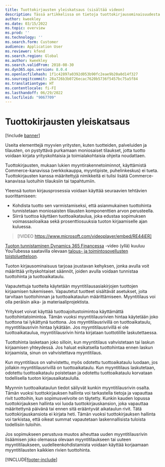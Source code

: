 ```yaml
---
title: Tuottokirjausten yleiskatsaus (sisältää videon)
description: Tässä artikkelissa on tietoja tuottokirjausominaisuudesta. Tämä ominaisuus tarjoaa joustavan kehyksen, jonka avulla voit määrittää yrityskohtaiset säännöt moniosaisten tilausten tuottohinnan ja tuottoaikataulun tunnistamista varten.
author: kweekley
ms.date: 03/15/2022
ms.topic: overview
ms.prod: ''
ms.technology: ''
ms.search.form: Customer
audience: Application User
ms.reviewer: kfend
ms.search.region: Global
ms.author: kweekley
ms.search.validFrom: 2018-08-30
ms.dyn365.ops.version: 8.0.4
ms.openlocfilehash: 1f1c42897a0392d053b90fc2eae9b20a0d14f327
ms.sourcegitcommit: 28a726b3b0726ecac7620b5736f5457bc75a5f84
ms.translationtype: HT
ms.contentlocale: fi-FI
ms.lasthandoff: 06/29/2022
ms.locfileid: "9067709"
---
```

# <a name="revenue-recognition-overview"></a>Tuottokirjausten yleiskatsaus

[!include [banner](../includes/banner.md)]

Useita elementtejä myyvien yritysten, kuten tuotteiden, palveluiden ja tilausten, on pystyttävä purkamaan moniosaiset tilaukset, jotta tuotto voidaan kirjata yrityskohtaisia ja toimialakohtaisia ohjeita noudattaen.

Tuottokirjausten, mukaan lukien myyntirakennetoiminnot, käyttämistä Commerce-kanavissa (verkkokauppa, myyntipiste, puhelinkeskus) ei tueta. Tuottokirjausten kanssa määritettyjä nimikkeitä ei tulisi lisätä Commerce-kanavissa luotuihin tilauksiin tai tapahtumiin.

Yleensä tuoton kirjausprosessia voidaan käyttää seuraavien tehtävien suorittamiseen:

* Kohdista tuotto sen varmistamiseksi, että asianmukainen tuottohinta tunnistetaan moniosaisten tilausten komponenttien arvon perusteella.
* Siirrä tuottoa käyttäen tuottoaikataulua, joka edustaa sopimuksen voimassaoloaikaa sekä prosenttiosuuksia tuoton kirjaamiselle ajan kuluessa.

> [!VIDEO https://www.microsoft.com/videoplayer/embed/RE44iER]

[Tuoton tunnistaminen Dynamics 365 Financessa](https://youtu.be/v3amIsiqvoo) -video (yllä) kuuluu YouTubessa saatavilla olevaan [talous- ja toimintosovellusten toistoluetteloon](https://www.youtube.com/playlist?list=PLcakwueIHoT_SYfIaPGoOhloFoCXiUSyW).

Tuoton kirjausominaisuus tarjoaa joustavan kehyksen, jonka avulla voit määrittää yrityskohtaiset säännöt, joiden avulla voidaan tunnistaa tuottohinta ja tuottoaikataulu.

Vapautettuja tuotteita käytetään myyntitilausasiakirjojen tuottojen kirjaamisen tukemiseen. Vapautetut tuotteet sisältävät asetukset, joita tarvitaan tuottohinnan ja tuottoaikataulun määrittämiseen. Myyntitilaus voi olla peräisin aika- ja materiaaliprojektista.

Yritykset voivat käyttää tuottoajoitustoimintoa käyttämättä tuottohintatoimintoa. Tämän vuoksi myyntitilausrivien hintaa käytetään joko tuottona tai lykättynä tuottona. Jos myyntitilausrivillä on tuottoaikataulu, myyntitilausrivin hintaa lykätään. Jos myyntitilausrivillä ei ole tuottoaikataulua, myyntitilausrivin hinta kirjataan tuottotilille laskutettaessa.

Tuottohinta lasketaan joko silloin, kun myyntitilaus vahvistetaan tai laskun kirjaamisen yhteydessä. Jos haluat esikatsella tuottohintaa ennen laskun kirjaamista, sinun on vahvistettava myyntitilaus.

Kun myyntitilaus on vahvistettu, myös odotettu tuottoaikataulu luodaan, jos jollakin myyntitilausrivillä on tuottoaikataulu. Kun myyntitilaus laskutetaan, odotettu tuottoaikataulu poistetaan ja odotettu tuottoaikataulu korvataan todellisella tuoton kirjausaikataululla.

Myynnin tuottoaikataulun tiedot säilyvät kunkin myyntitilausrivin osalta. Tämän vuoksi tuottokirjauksen hallinta voi tarkastella tietoja ja vapauttaa rivit tuottoihin, kun sopimusvelvoite on täytetty. Kunkin kauden lopussa tuottokirjauksen hallinta voi luoda tuottokirjauskansion, joka vapauttaa määritettynä päivänä tai ennen sitä erääntyvät aikataulun rivit. Tätä tuottokirjauskansiota ei kirjata heti. Tämän vuoksi tuottokirjauksen hallinta voi tarkistaa, että oikeat summat vapautetaan laskennallisista tuloista todellisiin tuloihin.

Jos sopimukseen perustuva muutos aiheuttaa uuden myyntitilausrivin lisäämisen joko olemassa olevaan myyntitilaukseen tai uuteen myyntitilaukseen, uudelleenkohdistamista voidaan käyttää korjaamaan myyntitilausten kaikkien rivien tuottohinta.


[!INCLUDE[footer-include](../../includes/footer-banner.md)]

